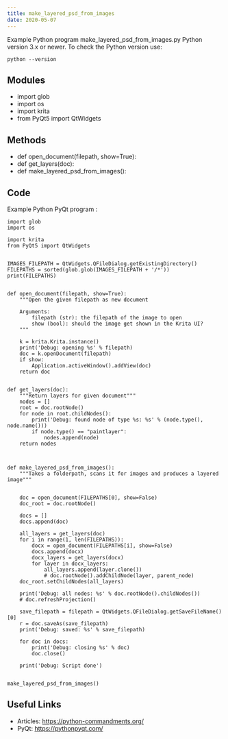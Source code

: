 ```yaml
---
title: make_layered_psd_from_images
date: 2020-05-07
---
```

Example Python program make_layered_psd_from_images.py
Python version 3.x or newer.
To check the Python version use:

    python --version

## Modules

* import glob
* import os
* import krita
* from PyQt5 import QtWidgets

## Methods

* def open_document(filepath, show=True):
* def get_layers(doc):
* def make_layered_psd_from_images():

## Code

Example Python PyQt program :

    import glob
    import os
    
    import krita
    from PyQt5 import QtWidgets
    
    
    IMAGES_FILEPATH = QtWidgets.QFileDialog.getExistingDirectory()
    FILEPATHS = sorted(glob.glob(IMAGES_FILEPATH + '/*'))
    print(FILEPATHS)
    
    
    def open_document(filepath, show=True):
        """Open the given filepath as new document
    
        Arguments:
            filepath (str): the filepath of the image to open
            show (bool): should the image get shown in the Krita UI?
        """
        
        k = krita.Krita.instance()
        print('Debug: opening %s' % filepath)
        doc = k.openDocument(filepath)
        if show:
            Application.activeWindow().addView(doc)
        return doc
    
    
    def get_layers(doc):
        """Return layers for given document"""
        nodes = []
        root = doc.rootNode()
        for node in root.childNodes():
            print('Debug: found node of type %s: %s' % (node.type(), node.name()))
            if node.type() == "paintlayer":
                nodes.append(node)
        return nodes
    
    
    
    def make_layered_psd_from_images():
        """Takes a folderpath, scans it for images and produces a layered image"""
    
        
        doc = open_document(FILEPATHS[0], show=False)
        doc_root = doc.rootNode()
        
        docs = []
        docs.append(doc)
    
        all_layers = get_layers(doc)
        for i in range(1, len(FILEPATHS)):
            docx = open_document(FILEPATHS[i], show=False)
            docs.append(docx)
            docx_layers = get_layers(docx)
            for layer in docx_layers:
                all_layers.append(layer.clone())
                # doc.rootNode().addChildNode(layer, parent_node)
        doc_root.setChildNodes(all_layers)
    
        print('Debug: all nodes: %s' % doc.rootNode().childNodes())
        # doc.refreshProjection()
    
        save_filepath = filepath = QtWidgets.QFileDialog.getSaveFileName()[0]
        r = doc.saveAs(save_filepath)
        print('Debug: saved: %s' % save_filepath)
        
        for doc in docs:
            print('Debug: closing %s' % doc)
            doc.close()
    
        print('Debug: Script done')
    
    
    make_layered_psd_from_images()

## Useful Links

- Articles: https://python-commandments.org/
- PyQt: https://pythonpyqt.com/
